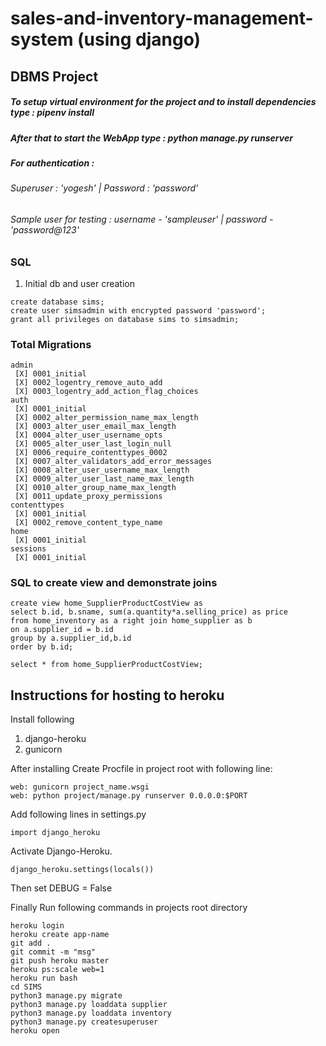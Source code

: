 # sales-and-inventory-management-system (using django)

## DBMS Project  
##### To setup virtual environment for the project and to install dependencies type : pipenv install
##### After that to start the WebApp type : python manage.py runserver
##### For authentication :
###### Superuser : 'yogesh' | Password : 'password'
###### Sample user for testing : username - 'sampleuser' | password - 'password@123'


### SQL

1. Initial db and user creation
```
create database sims;
create user simsadmin with encrypted password 'password';
grant all privileges on database sims to simsadmin;
```

### Total Migrations
```
admin
 [X] 0001_initial
 [X] 0002_logentry_remove_auto_add
 [X] 0003_logentry_add_action_flag_choices
auth
 [X] 0001_initial
 [X] 0002_alter_permission_name_max_length
 [X] 0003_alter_user_email_max_length
 [X] 0004_alter_user_username_opts
 [X] 0005_alter_user_last_login_null
 [X] 0006_require_contenttypes_0002
 [X] 0007_alter_validators_add_error_messages
 [X] 0008_alter_user_username_max_length
 [X] 0009_alter_user_last_name_max_length
 [X] 0010_alter_group_name_max_length
 [X] 0011_update_proxy_permissions
contenttypes
 [X] 0001_initial
 [X] 0002_remove_content_type_name
home
 [X] 0001_initial
sessions
 [X] 0001_initial
```

### SQL to create view and demonstrate joins
```
create view home_SupplierProductCostView as
select b.id, b.sname, sum(a.quantity*a.selling_price) as price
from home_inventory as a right join home_supplier as b
on a.supplier_id = b.id
group by a.supplier_id,b.id
order by b.id;

select * from home_SupplierProductCostView;
```

## Instructions for hosting to heroku
Install following  
1. django-heroku
2. gunicorn

After installing Create Procfile in project root with following line:
```
web: gunicorn project_name.wsgi
web: python project/manage.py runserver 0.0.0.0:$PORT
```


Add following lines in settings.py  
```
import django_heroku
```
Activate Django-Heroku.
```
django_heroku.settings(locals())
```
Then set DEBUG = False 

Finally Run following commands in projects root directory  
```
heroku login
heroku create app-name
git add .
git commit -m "msg"
git push heroku master
heroku ps:scale web=1
heroku run bash
cd SIMS
python3 manage.py migrate
python3 manage.py loaddata supplier
python3 manage.py loaddata inventory
python3 manage.py createsuperuser
heroku open
```



